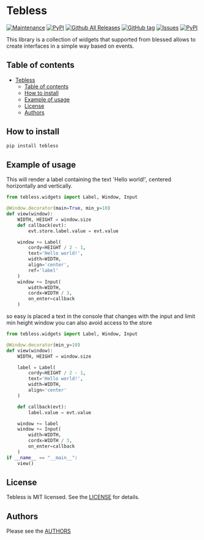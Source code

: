 # Tebless
[![Maintenance](https://img.shields.io/maintenance/yes/2017.svg?style=flat-square&colorB=19BC9D)]()
[![PyPI](https://img.shields.io/pypi/v/tebless.svg?style=flat-square)](https://pypi.python.org/pypi?:action=display&name=tebless&version=1.1.1.dev3)
[![Github All Releases](https://img.shields.io/github/downloads/akhail/tebless/total.svg?style=flat-square&colorB=F0A30A)]()
[![GitHub tag](https://img.shields.io/github/tag/akhail/tebless.svg?style=flat-square)](https://github.com/Akhail/Tebless/tags)
[![Issues](https://img.shields.io/github/issues-raw/akhail/tebless.svg?style=flat-square)](https://github.com/Akhail/Tebless/issues)
[![PyPI](https://img.shields.io/pypi/l/tebless.svg?style=flat-square&colorB=9A59B5)](https://github.com/Akhail/Tebless/blob/master/LICENSE)

This library is a collection of widgets that supported from blessed allows to create interfaces in a simple way based on events.

## Table of contents
- [Tebless](#tebless)
    - [Table of contents](#table-of-contents)
    - [How to install](#how-to-install)
    - [Example of usage](#example-of-usage)
    - [License](#license)
    - [Authors](#authors)
## How to install

```bash
pip install tebless
```

## Example of usage
This will render a label containing the text 'Hello world!', centered horizontally and vertically.

```python
from tebless.widgets import Label, Window, Input

@Window.decorator(main=True, min_y=10)
def view(window):
    WIDTH, HEIGHT = window.size
    def callback(evt):
        evt.store.label.value = evt.value

    window += Label(
        cordy=HEIGHT / 2 - 1,
        text='Hello world!',
        width=WIDTH,
        align='center',
        ref='label'
    )
    window += Input(
        width=WIDTH,
        cordx=WIDTH / 3,
        on_enter=callback
    )

```
so easy is placed a text in the console that changes with the input and limit min height window
you can also avoid access to the store

```python
from tebless.widgets import Label, Window, Input

@Window.decorator(min_y=10)
def view(window):
    WIDTH, HEIGHT = window.size

    label = Label(
        cordy=HEIGHT / 2 - 1,
        text='Hello world!',
        width=WIDTH,
        align='center'
    )

    def callback(evt):
        label.value = evt.value

    window += label
    window += Input(
        width=WIDTH,
        cordx=WIDTH / 3,
        on_enter=callback
    )
if __name__ == "__main__":
    view()
```

## License
Tebless is MIT licensed. See the [LICENSE](LICENSE) for details.

## Authors
Please see the [AUTHORS](AUTHORS)
